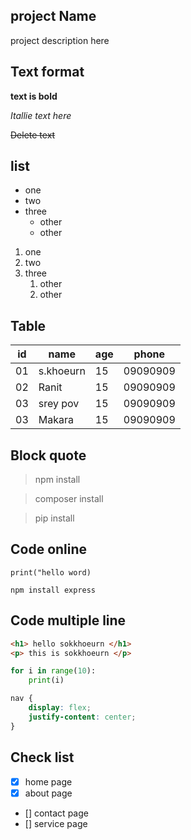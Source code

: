 ## project Name
project description here

## Text format

**text is bold**

*Itallie text here*

~~Delete text~~

## list
- one
- two
- three
  - other
  - other
1. one
2. two
3. three
   1. other
   2. other

## Table
| id | name | age | phone |
|---|-----|-----|-----|
| 01 | s.khoeurn | 15 | 09090909 |
| 02 | Ranit | 15 | 09090909 |
| 03 | srey pov | 15 | 09090909 |
| 03 | Makara | 15 | 09090909 |


## Block quote

> npm install

> composer install

> pip install

## Code online
`print("hello word)`

`npm install express`

## Code multiple line
```html
<h1> hello sokkhoeurn </h1>
<p> this is sokkhoeurn </p>
```
```python
for i in range(10):
    print(i)
```
```css
nav {
    display: flex;
    justify-content: center;
}
```
## Check list
- [x] home page
- [x] about page
- [] contact page
- [] service page


